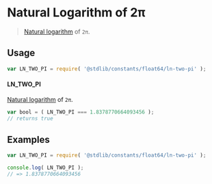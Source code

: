 <!--

@license Apache-2.0

Copyright (c) 2018 The Stdlib Authors.

Licensed under the Apache License, Version 2.0 (the "License");
you may not use this file except in compliance with the License.
You may obtain a copy of the License at

   http://www.apache.org/licenses/LICENSE-2.0

Unless required by applicable law or agreed to in writing, software
distributed under the License is distributed on an "AS IS" BASIS,
WITHOUT WARRANTIES OR CONDITIONS OF ANY KIND, either express or implied.
See the License for the specific language governing permissions and
limitations under the License.

-->

# Natural Logarithm of 2π

> [Natural logarithm][@stdlib/math/base/special/ln] of `2π`.

<section class="usage">

## Usage

```javascript
var LN_TWO_PI = require( '@stdlib/constants/float64/ln-two-pi' );
```

#### LN_TWO_PI

[Natural logarithm][@stdlib/math/base/special/ln] of `2π`.

```javascript
var bool = ( LN_TWO_PI === 1.8378770664093456 );
// returns true
```

</section>

<!-- /.usage -->

<section class="examples">

## Examples

<!-- TODO: better example -->

<!-- eslint no-undef: "error" -->

```javascript
var LN_TWO_PI = require( '@stdlib/constants/float64/ln-two-pi' );

console.log( LN_TWO_PI );
// => 1.8378770664093456
```

</section>

<!-- /.examples -->

<section class="links">

[@stdlib/math/base/special/ln]: https://www.npmjs.com/package/@stdlib/math-base-special-ln

</section>

<!-- /.links -->
